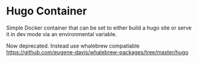 # Hugo Container

Simple Docker container that can be set to either build a hugo site or serve it in dev mode via an environmental variable.

Now deprecated. Instead use whalebrew compatiable https://github.com/eugene-davis/whalebrew-packages/tree/master/hugo